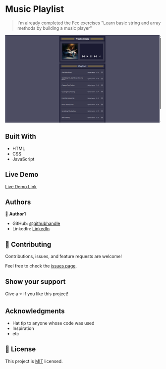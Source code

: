 
# Music Playlist 

> I'm already completed the Fcc exercises "Learn basic string and array methods by building a music player"

![](/image/playlist.png)


## Built With

- HTML
- CSS
- JavaScript

## Live Demo 

[Live Demo Link](https://vermillion-pavlova-744df1.netlify.app/)


## Authors

👤 **Author1**

- GitHub: [@githubhandle](https://github.com/jdbs9514)
- LinkedIn: [LinkedIn](https://linkedin.com/in/macoin)

## 🤝 Contributing

Contributions, issues, and feature requests are welcome!

Feel free to check the [issues page](../../issues/).

## Show your support

Give a ⭐️ if you like this project!

## Acknowledgments

- Hat tip to anyone whose code was used
- Inspiration
- etc

## 📝 License

This project is [MIT](./MIT.md) licensed.
